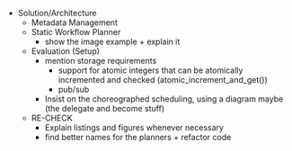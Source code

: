 - Solution/Architecture
    - Metadata Management
    - Static Workflow Planner
        - show the image example + explain it
    - Evaluation (Setup)
        - mention storage requirements
            - support for atomic integers that can be atomically incremented and checked (atomic_increment_and_get())
            - pub/sub
        - Insist on the choreographed scheduling, using a diagram maybe (the delegate and become stuff)
    - RE-CHECK
        - Explain listings and figures whenever necessary
        - find better names for the planners + refactor code